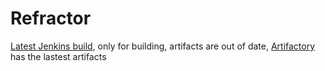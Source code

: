 # Refractor

[Latest Jenkins build](https://35.222.46.52/job/Refractor/lastStableBuild/), only for building, artifacts are out of date, [Artifactory](https://keturah.jfrog.io/ui/builds/Refractor?buildRepo=artifactory-build-info) has the lastest artifacts

